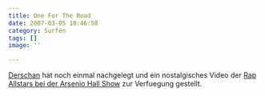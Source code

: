 ```yaml
---
title: One For The Road
date: 2007-03-05 10:46:58
category: Surfen
tags: []
image: ''

---
```


[Derschan](http://derschan.blogspot.com) hat noch einmal nachgelegt und ein nostalgisches Video der [Rap Allstars bei der Arsenio Hall Show](http://www.youtube.com/watch?v=mWUFbn3AA8Q) zur Verfuegung gestellt.
